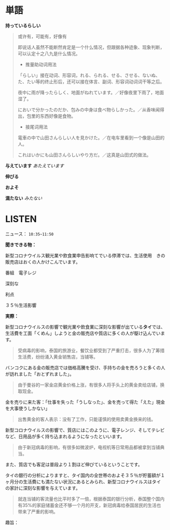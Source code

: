 # 単語

**持っているらしい**

> 或许有，可能有，好像有
>
> 即说话人虽然不能断然肯定是一个什么情况，但跟据各种迹象、现象判断，可以认定十之八九是什么情况。
>
> - 推量助动词用法
>
> 「らしい」接在动词、形容词，れる、られる、せる、させる、ないぬ、た、たい等的终止形后，还可以接在体言、副词、形容词动词词干等之后。
>
> 夜中に雨が降ったらしく、地面がねれています。／好像夜里下雨了，地面湿了。
>
> においで分かったのだか、包みの中身は食べ物らしかった。／从香味闻得出，包里的东西好像是食物。
>
> - 接尾词用法
>
> 電車の中で山田さんらしい人を見かけた。／在电车里看到一个像是山田的人。
>
> これはいかにも山田さんらしいやり方だ。／这真是山田式的做法。

**与えています** *あたえています*

>  

**伸びる** 

>  

**およそ** 

> 

**満たない** *みたない*

> 



# LISTEN

ニュース： `10:35~11:50`

**聞きできる物：**

新型コロナウイルス観光業や飲食業申告影响てでいる停滞では、生活使用　きの販売店はおくの人かけこんでいます。

番組　電子レジ

深刻な

利点

３５％生活影響

**実際：**

新型コロナウイルスの影響で観光業や飲食業に深刻な影響が出ている**タイ**では、生活費を工面「くめん」しようと金の販売店や質店に多くの人が駆け込んでいます。

> 受病毒的影响，泰国的旅游业，餐饮业都受到了严重打击，很多人为了筹措生活费，纷纷涌入黄金销售店，当铺等。

バンコクにある金の販売店では価格高騰を受け、手持ちの金を売ろうと多くの人が訪れました「おとずれました」。

> 由于曼谷的一家金店黄金价格上涨，有很多人将手头上的黄金卖给店铺，换取现金。

金を売りに来た客：「仕事を失った「うしなった」、金を売って得た「えた」現金を大事使うしかない」

> 出售黄金的客人表示：没有了工作，只能谨慎的使用卖黄金换来的钱。

新型コロナウイルスの影響で、質店にはこのように、電子レンジ、そしてテレビなど、日用品が多く持ち込まれるようになったといいます。

> 由于新冠病毒的影响，有很多如微波炉，电视机等日常用品都被拿到当铺典当。

また、質店でも客足は普段より１割ほど伸びているということです。

タイの銀行の分析によりますと、タイ国内の全世帯のおよそ３５％が貯蓄額が１ヶ月分の生活費にも満たない状況にあるとみられ、新型コロナウイルスはタイの家計に深刻な影響を与えています。

> 就连当铺的客流量也比平时多了一倍，根据泰国的银行分析，泰国整个国内有35%的家庭储蓄金还不够一个月的开支，新冠病毒给泰国居民的生活也带来了严重的影响。

趣旨：



